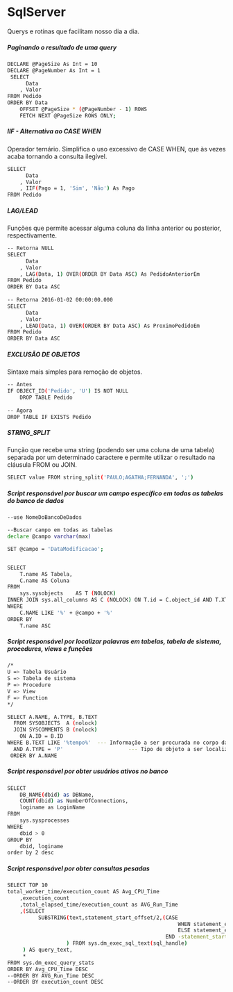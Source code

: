 # SqlServer
Querys e rotinas que facilitam nosso dia a dia.

##### Paginando o resultado de uma query

```sh
DECLARE @PageSize As Int = 10
DECLARE @PageNumber As Int = 1
 SELECT
      Data
    , Valor
FROM Pedido
ORDER BY Data
    OFFSET @PageSize * (@PageNumber - 1) ROWS
    FETCH NEXT @PageSize ROWS ONLY;
```

##### IIF - Alternativa ao CASE WHEN
Operador ternário. Simplifica o uso excessivo de CASE WHEN, que às vezes acaba tornando a consulta ilegível.

```sh
SELECT
      Data
    , Valor
    , IIF(Pago = 1, 'Sim', 'Não') As Pago
FROM Pedido

```

##### LAG/LEAD 
Funções que permite acessar alguma coluna da linha anterior ou posterior, respectivamente.

```sh
-- Retorna NULL
SELECT
      Data
    , Valor
    , LAG(Data, 1) OVER(ORDER BY Data ASC) As PedidoAnteriorEm
FROM Pedido 
ORDER BY Data ASC
 
-- Retorna 2016-01-02 00:00:00.000
SELECT
      Data
    , Valor
    , LEAD(Data, 1) OVER(ORDER BY Data ASC) As ProximoPedidoEm
FROM Pedido 
ORDER BY Data ASC
```

##### EXCLUSÃO DE OBJETOS 
Sintaxe mais simples para remoção de objetos.

```sh
-- Antes
IF OBJECT_ID('Pedido', 'U') IS NOT NULL
    DROP TABLE Pedido
 
-- Agora
DROP TABLE IF EXISTS Pedido
```

##### STRING_SPLIT 
Função que recebe uma string (podendo ser uma coluna de uma tabela) separada por um determinado caractere e permite utilizar o resultado na cláusula FROM ou JOIN.

```sh
SELECT value FROM string_split('PAULO;AGATHA;FERNANDA', ';')
```

##### Script responsável por buscar um campo específico em todas as tabelas do banco de dados

```sh
--use NomeDoBancoDeDados

--Buscar campo em todas as tabelas
declare @campo varchar(max)

SET @campo = 'DataModificacao';


SELECT 
	T.name AS Tabela, 
	C.name AS Coluna
FROM 
	sys.sysobjects    AS T (NOLOCK) 
INNER JOIN sys.all_columns AS C (NOLOCK) ON T.id = C.object_id AND T.XTYPE = 'U' 
WHERE 
	C.NAME LIKE '%' + @campo + '%'
ORDER BY 
	T.name ASC
```
##### Script responsável por localizar palavras em tabelas, tabela de sistema, procedures, views e funções

```sh
/*
U => Tabela Usuário
S => Tabela de sistema
P => Procedure
V => View
F => Function
*/

SELECT A.NAME, A.TYPE, B.TEXT
  FROM SYSOBJECTS  A (nolock)
  JOIN SYSCOMMENTS B (nolock) 
    ON A.ID = B.ID
WHERE B.TEXT LIKE '%tempo%'  --- Informação a ser procurada no corpo da procedure, funcao ou view
  AND A.TYPE = 'P'                     --- Tipo de objeto a ser localizado no caso procedure
 ORDER BY A.NAME
```

##### Script responsável por obter usuários ativos no banco
```sh
SELECT 
    DB_NAME(dbid) as DBName, 
    COUNT(dbid) as NumberOfConnections,
    loginame as LoginName
FROM
    sys.sysprocesses
WHERE 
    dbid > 0
GROUP BY 
    dbid, loginame
order by 2 desc 
```
##### Script responsável por obter consultas pesadas
```sh
SELECT TOP 10
total_worker_time/execution_count AS Avg_CPU_Time
    ,execution_count
    ,total_elapsed_time/execution_count as AVG_Run_Time
    ,(SELECT
          SUBSTRING(text,statement_start_offset/2,(CASE
                                                       WHEN statement_end_offset = -1 THEN LEN(CONVERT(nvarchar(max), text)) * 2 
                                                       ELSE statement_end_offset 
                                                   END -statement_start_offset)/2
                   ) FROM sys.dm_exec_sql_text(sql_handle)
     ) AS query_text,
     * 
FROM sys.dm_exec_query_stats 
ORDER BY Avg_CPU_Time DESC
--ORDER BY AVG_Run_Time DESC
--ORDER BY execution_count DESC
```
